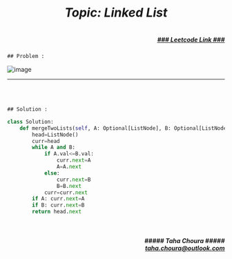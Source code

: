 <h1 align="center";"><em> Topic: Linked List</em></h1>
<h5 align="right"> <br/><a align="right" width="80" href="https://leetcode.com/problems/merge-two-sorted-lists/" target="_blank"><ins>### Leetcode Link ###</ins></a></h5>     
                                                                                                                                 
```diff
## Problem : 
```
                                                                                                                    
![image](https://user-images.githubusercontent.com/11164303/169669267-66129d39-0b2a-4088-8d7a-9ee3609c8c49.png)


-------                    

<br/><br/>
                    
```diff
## Solution :
```                           
```python
class Solution:
    def mergeTwoLists(self, A: Optional[ListNode], B: Optional[ListNode]) -> Optional[ListNode]:
        head=ListNode() 
        curr=head
        while A and B:
            if A.val<=B.val:
                curr.next=A
                A=A.next
            else:
                curr.next=B
                B=B.next
            curr=curr.next
        if A: curr.next=A
        if B: curr.next=B
        return head.next
```

<br/>            

<h5 align="right">##### Taha Choura #####<br/><a align="right" width="80" href="#">taha.choura@outlook.com</a></h5>                                                                                                  
